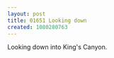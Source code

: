 ```yaml
---
layout: post
title: 01651 Looking down
created: 1080280763
---
```

Looking down into King's Canyon.
